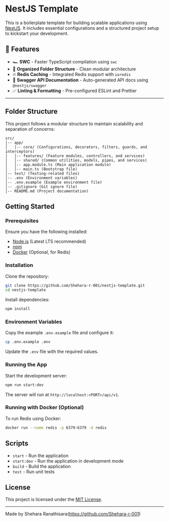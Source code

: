 # NestJS Template

This is a boilerplate template for building scalable applications using [NestJS](https://nestjs.com/). It includes essential configurations and a structured project setup to kickstart your development.

## 📌 Features

- 🏎 **SWC** - Faster TypeScript compilation using `swc`
- 📂 **Organized Folder Structure** - Clean modular architecture
- 🔥 **Redis Caching** - Integrated Redis support with `ioredis`
- 📖 **Swagger API Documentation** - Auto-generated API docs using `@nestjs/swagger`
- ✅ **Linting & Formatting** - Pre-configured ESLint and Prettier

---

## Folder Structure

This project follows a modular structure to maintain scalability and separation of concerns:

```
src/
│-- app/
│   │-- core/ (Configurations, decorators, filters, guards, and interceptors)
│   │-- features/ (Feature modules, controllers, and services)
│   │-- shared/ (Common utilities, models, pipes, and services)
│   │-- app.module.ts (Main application module)
│   │-- main.ts (Bootstrap file)
│-- test/ (Testing-related files)
│-- .env (Environment variables)
│-- .env.example (Example environment file)
│-- .gitignore (Git ignore file)
│-- README.md (Project documentation)
```

## Getting Started

### Prerequisites

Ensure you have the following installed:

- [Node.js](https://nodejs.org/) (Latest LTS recommended)
- [npm](https://www.npmjs.com/)
- [Docker](https://www.docker.com/) (Optional, for Redis)

### Installation

Clone the repository:

```sh
git clone https://github.com/Shehara-r-001/nestjs-template.git
cd nestjs-template
```

Install dependencies:

```sh
npm install
```

### Environment Variables

Copy the example `.env.example` file and configure it:

```sh
cp .env.example .env
```

Update the `.env` file with the required values.

### Running the App

Start the development server:

```sh
npm run start:dev
```

The server will run at `http://localhost:<PORT>/api/v1`.

### Running with Docker (Optional)

To run Redis using Docker:

```sh
docker run --name redis -p 6379:6379 -d redis
```

## Scripts

- `start` - Run the application
- `start:dev` - Run the application in development mode
- `build` - Build the application
- `test` - Run unit tests

## License

This project is licensed under the [MIT License](LICENSE).

---

Made by Shehara Ranathisara(https://github.com/Shehara-r-001)

